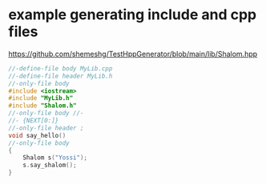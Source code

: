# example generating include and cpp files

https://github.com/shemeshg/TestHppGenerator/blob/main/lib/Shalom.hpp

```cpp
//-define-file body MyLib.cpp 
//-define-file header MyLib.h
//-only-file body
#include <iostream>
#include "MyLib.h"
#include "Shalom.h"
//-only-file body //-
//- {NEXT[0:]}
//-only-file header ;
void say_hello()
//-only-file body
{
    Shalom s("Yossi");
    s.say_shalom();    
}
```
